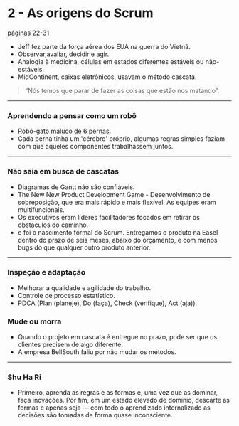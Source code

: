 # 2 - As origens do Scrum
páginas 22-31

* Jeff fez parte da força aérea dos EUA na guerra do Vietnã.
* Observar,avaliar, decidir e agir.
* Analogia à medicina, células em estados diferentes estáveis ou não-estáveis.
* MidContinent, caixas eletrônicos, usavam o método cascata.
> “Nós temos que parar de fazer as coisas que estão nos matando”.

----

### Aprendendo a pensar como um robô
* Robô-gato maluco de 6 pernas.
* Cada perna tinha um 'cérebro' próprio, algumas regras simples faziam com que aqueles componentes trabalhassem juntos.

----

### Não saia em busca de cascatas

* Diagramas de Gantt não são confiáveis.
* The New New Product Development Game - Desenvolvimento de  sobreposição, que era mais rápido e mais flexível. As equipes eram multifuncionais.
* Os executivos eram líderes facilitadores focados em retirar os obstáculos do caminho.
* e foi o nascimento formal do Scrum. Entregamos o produto na Easel dentro do prazo de seis meses, abaixo do orçamento, e com menos bugs do que qualquer outro produto anterior.

----

### Inspeção e adaptação

* Melhorar a qualidade e agilidade do trabalho.
* Controle de processo estatístico.
* PDCA (Plan (planeje), Do (faça), Check (verifique), Act (aja)).

### Mude ou morra

* Quando o projeto em cascata é entregue no prazo, pode ser que os clientes precisem de algo diferente.
* A empresa BellSouth faliu por não mudar os métodos.

----

### Shu Ha Ri 

* Primeiro, aprenda as regras e as formas e, uma vez que as dominar, faça inovações. Por fim, em um estado elevado de domínio, descarte as formas e apenas seja — com todo o aprendizado internalizado as decisões são tomadas de forma quase inconsciente.



